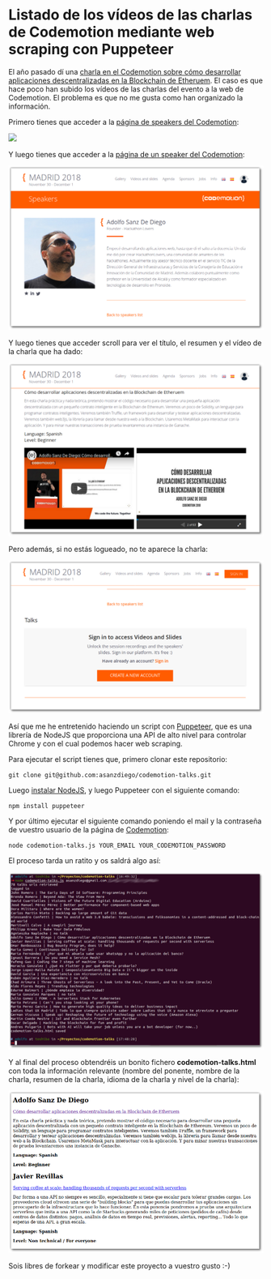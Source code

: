 # Listado de los vídeos de las charlas de Codemotion mediante web scraping con Puppeteer

El año pasado dí una [charla en el Codemotion sobre cómo desarrollar aplicaciones descentralizadas en la Blockchain de Etheruem](https://github.com/asanzdiego/codemotion-charla-blockchain). El caso es que hace poco han subido los vídeos de las charlas del evento a la web de Codemotion. El problema es que no me gusta como han organizado la información.

Primero tienes que acceder a la [página de speakers del Codemotion](https://madrid2018.codemotionworld.com/speakers/):

![](./img/sombra/speakers)

Y luego tienes que acceder a la [página de un speaker del Codemotion](https://madrid2018.codemotionworld.com/speaker/4294/):

![](./img/sombra/speaker.png)

Y luego tienes que acceder scroll para ver el título, el resumen y el vídeo de la charla que ha dado:

![](./img/sombra/talk-login.png)

Pero además, si no estás logueado, no te aparece la charla:

![](./img/sombra/talk-no-login.png)

Así que me he entretenido haciendo un script con [Puppeteer](https://pptr.dev/), que es una librería de NodeJS que proporciona una API de alto nivel para controlar Chrome y con el cual podemos hacer web scraping.

Para ejecutar el script tienes que, primero clonar este repositorio:

~~~
git clone git@github.com:asanzdiego/codemotion-talks.git
~~~

Luego [instalar NodeJS](https://nodejs.org/), y luego Puppeteer con el siguiente comando:

~~~
npm install puppeteer
~~~

Y por último ejecutar el siguiente comando poniendo el mail y la contraseña de vuestro usuario de la página de [Codemotion](https://madrid2018.codemotionworld.com/):

~~~
node codemotion-talks.js YOUR_EMAIL YOUR_CODEMOTION_PASSWORD
~~~

El proceso tarda un ratito y os saldrá algo así:

![](./img/sombra/ejecucion.png)

Y al final del proceso obtendréis un bonito fichero **codemotion-talks.html** con toda la información relevante (nombre del ponente, nombre de la charla, resumen de la charla, idioma de la charla y nivel de la charla):

![](./img/sombra/codemotion-talks.png)

Sois libres de forkear y modificar este proyecto a vuestro gusto :-)
